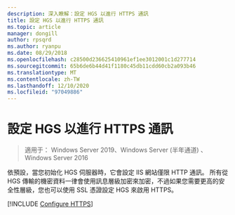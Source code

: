 ```yaml
---
description: 深入瞭解：設定 HGS 以進行 HTTPS 通訊
title: 設定 HGS 以進行 HTTPS 通訊
ms.topic: article
manager: dongill
author: rpsqrd
ms.author: ryanpu
ms.date: 08/29/2018
ms.openlocfilehash: c28500d236625410961ef1ee3012001c1d277714
ms.sourcegitcommit: 65b6de6b44d41f1180c45db11cdd60cb2a093b46
ms.translationtype: MT
ms.contentlocale: zh-TW
ms.lasthandoff: 12/10/2020
ms.locfileid: "97049886"
---
```

# <a name="configure-hgs-for-https-communications"></a>設定 HGS 以進行 HTTPS 通訊

>適用于： Windows Server 2019、Windows Server (半年通道) 、Windows Server 2016

依預設，當您初始化 HGS 伺服器時，它會設定 IIS 網站僅限 HTTP 通訊。
所有從 HGS 傳輸的機密資料一律會使用訊息層級加密來加密，不過如果您需要更高的安全性層級，您也可以使用 SSL 憑證設定 HGS 來啟用 HTTPS。

[!INCLUDE [Configure HTTPS](../../../includes/configure-hgs-for-https.md)]

